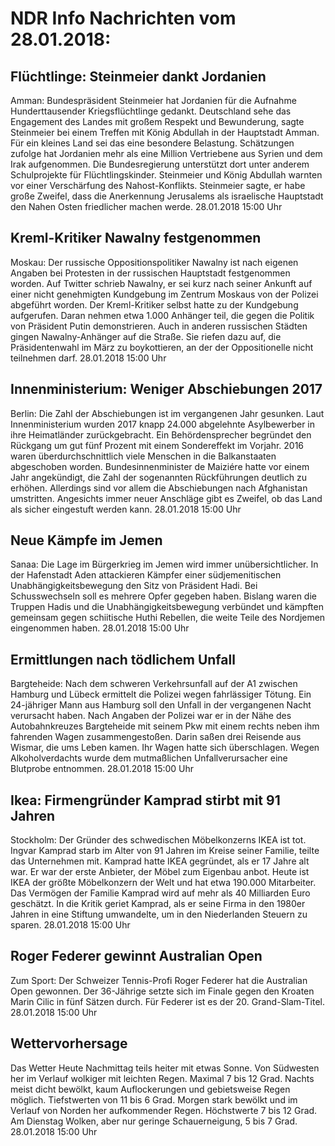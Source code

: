 # NDR Info Nachrichten vom 28.01.2018:


## Flüchtlinge: Steinmeier dankt Jordanien
Amman: Bundespräsident Steinmeier hat Jordanien für die Aufnahme Hunderttausender Kriegsflüchtlinge gedankt. Deutschland sehe das Engagement des Landes mit großem Respekt und Bewunderung, sagte Steinmeier bei einem Treffen mit König Abdullah in der Hauptstadt Amman. Für ein kleines Land sei das eine besondere Belastung. Schätzungen zufolge hat Jordanien mehr als eine Million Vertriebene aus Syrien und dem Irak aufgenommen. Die Bundesregierung unterstützt dort unter anderem Schulprojekte für Flüchtlingskinder. Steinmeier und König Abdullah warnten vor einer Verschärfung des Nahost-Konflikts. Steinmeier sagte, er habe große Zweifel, dass die Anerkennung Jerusalems als israelische Hauptstadt den Nahen Osten friedlicher machen werde. 28.01.2018 15:00 Uhr 

## Kreml-Kritiker Nawalny festgenommen
Moskau: Der russische Oppositionspolitiker Nawalny ist nach eigenen Angaben bei Protesten in der russischen Hauptstadt festgenommen worden. Auf Twitter schrieb Nawalny, er sei kurz nach seiner Ankunft auf einer nicht genehmigten Kundgebung im Zentrum Moskaus von der Polizei abgeführt worden. Der Kreml-Kritiker selbst hatte zu der Kundgebung aufgerufen. Daran nehmen etwa 1.000 Anhänger teil, die gegen die Politik von Präsident Putin demonstrieren. Auch in anderen russischen Städten gingen Nawalny-Anhänger auf die Straße. Sie riefen dazu auf, die Präsidentenwahl im März zu boykottieren, an der der Oppositionelle nicht teilnehmen darf. 28.01.2018 15:00 Uhr 

## Innenministerium: Weniger Abschiebungen 2017
Berlin: Die Zahl der Abschiebungen ist im vergangenen Jahr gesunken. Laut Innenministerium wurden 2017 knapp 24.000 abgelehnte Asylbewerber in ihre Heimatländer zurückgebracht. Ein Behördensprecher begründet den Rückgang um gut fünf Prozent mit einem Sondereffekt im Vorjahr. 2016 waren überdurchschnittlich viele Menschen in die Balkanstaaten abgeschoben worden. Bundesinnenminister de Maiziére hatte vor einem Jahr angekündigt, die Zahl der sogenannten Rückführungen deutlich zu erhöhen. Allerdings sind vor allem die Abschiebungen nach Afghanistan umstritten. Angesichts immer neuer Anschläge gibt es Zweifel, ob das Land als sicher eingestuft werden kann. 28.01.2018 15:00 Uhr 

## Neue Kämpfe im Jemen
Sanaa:	Die Lage im Bürgerkrieg im Jemen wird immer unübersichtlicher. In der Hafenstadt Aden attackieren Kämpfer einer südjemenitischen Unabhängigkeitsbewegung den Sitz von Präsident Hadi. Bei Schusswechseln soll es mehrere Opfer gegeben haben. Bislang waren die Truppen Hadis und die Unabhängigkeitsbewegung verbündet und kämpften gemeinsam gegen schiitische Huthi Rebellen, die weite Teile des Nordjemen eingenommen haben. 28.01.2018 15:00 Uhr 

## Ermittlungen nach tödlichem Unfall
Bargteheide: Nach dem schweren Verkehrsunfall auf der A1 zwischen Hamburg und Lübeck ermittelt die Polizei wegen fahrlässiger Tötung. Ein 24-jähriger Mann aus Hamburg soll den Unfall in der vergangenen Nacht verursacht haben. Nach Angaben der Polizei war er in der Nähe des Autobahnkreuzes Bargteheide mit seinem Pkw mit einem rechts neben ihm fahrenden Wagen zusammengestoßen. Darin saßen drei Reisende aus Wismar, die ums Leben kamen. Ihr Wagen hatte sich überschlagen. Wegen Alkoholverdachts wurde dem mutmaßlichen Unfallverursacher eine Blutprobe entnommen. 28.01.2018 15:00 Uhr 

## Ikea: Firmengründer Kamprad stirbt mit 91 Jahren
Stockholm: Der Gründer des schwedischen Möbelkonzerns IKEA ist tot. Ingvar Kamprad starb im Alter von 91 Jahren im Kreise seiner Familie, teilte das Unternehmen mit. Kamprad hatte IKEA gegründet, als er 17 Jahre alt war. Er war der erste Anbieter, der Möbel zum Eigenbau anbot. Heute ist IKEA der größte Möbelkonzern der Welt und hat etwa 190.000 Mitarbeiter. Das Vermögen der Familie Kamprad wird auf mehr als 40 Milliarden Euro geschätzt. In die Kritik geriet Kamprad, als er seine Firma in den 1980er Jahren in eine Stiftung umwandelte, um in den Niederlanden Steuern zu sparen. 28.01.2018 15:00 Uhr 

## Roger Federer gewinnt Australian Open
Zum Sport: Der Schweizer Tennis-Profi Roger Federer hat die Australian Open gewonnen. Der 36-Jährige setzte sich im Finale gegen den Kroaten Marin Cilic in fünf Sätzen durch. Für Federer ist es der 20. Grand-Slam-Titel. 28.01.2018 15:00 Uhr 

## Wettervorhersage
Das Wetter Heute Nachmittag teils heiter mit etwas Sonne. Von Südwesten her im Verlauf wolkiger mit leichten Regen. Maximal 7 bis 12 Grad. Nachts meist dicht bewölkt, kaum Auflockerungen und gebietsweise Regen möglich. Tiefstwerten von 11 bis 6 Grad. Morgen stark bewölkt und im Verlauf von Norden her aufkommender Regen. Höchstwerte 7 bis 12 Grad. Am Dienstag Wolken, aber nur geringe Schauerneigung, 5 bis 7 Grad. 28.01.2018 15:00 Uhr 
